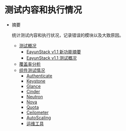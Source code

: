 # 测试内容和执行情况

* 摘要

  统计测试内容和执行状况，记录错误的模块以及大致原因。

  * [测试概况](overview.md)
     * [EayunStack v1.1 新功能摘要](v1_1_new_func.md)
     * [EayunStack v1.1 测试概况](v1_1_test.md)
  * [覆盖率分析](coverage.md)
  * [组件测试情况](component_test.md)
     * [Authenticate](authenticate.md)
     * [Keystone](keystone.md)
     * [Glance](glance.md)
     * [Cinder](cinder.md)
     * [Neutron](neutron.md)
     * [Nova](nova.md)
     * [Quota](quota.md)
     * [Ceilometer](ceilometer.md)
     * [AutoScaling](autoscaling.md)
     * [运维工具](tools.md)
